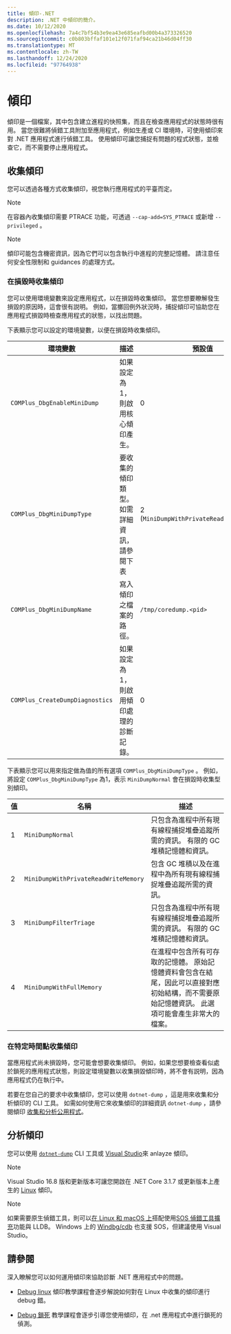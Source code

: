 ```yaml
---
title: 傾印-.NET
description: .NET 中傾印的簡介。
ms.date: 10/12/2020
ms.openlocfilehash: 7a4c7bf54b3e9ea43e685eafbd00b4a373326520
ms.sourcegitcommit: c0b803bffaf101e12f071faf94ca21b46d04ff30
ms.translationtype: MT
ms.contentlocale: zh-TW
ms.lasthandoff: 12/24/2020
ms.locfileid: "97764938"
---
```

# <a name="dumps"></a>傾印

傾印是一個檔案，其中包含建立進程的快照集，而且在檢查應用程式的狀態時很有用。 當您很難將偵錯工具附加至應用程式，例如生產或 CI 環境時，可使用傾印來對 .NET 應用程式進行偵錯工具。 使用傾印可讓您捕捉有問題的程式狀態，並檢查它，而不需要停止應用程式。

## <a name="collect-dumps"></a>收集傾印

您可以透過各種方式收集傾印，視您執行應用程式的平臺而定。

> [!NOTE]
> 在容器內收集傾印需要 PTRACE 功能，可透過 `--cap-add=SYS_PTRACE` 或新增 `--privileged` 。

> [!NOTE]
> 傾印可能包含機密資訊，因為它們可以包含執行中進程的完整記憶體。 請注意任何安全性限制和 guidances 的處理方式。

### <a name="collecting-dumps-on-crash"></a>在損毀時收集傾印

您可以使用環境變數來設定應用程式，以在損毀時收集傾印。 當您想要瞭解發生損毀的原因時，這會很有説明。 例如，當擲回例外狀況時，捕捉傾印可協助您在應用程式損毀時檢查應用程式的狀態，以找出問題。

下表顯示您可以設定的環境變數，以便在損毀時收集傾印。

|環境變數|描述|預設值|
|-------|---------|---|
|`COMPlus_DbgEnableMiniDump`|如果設定為1，則啟用核心傾印產生。|0|
|`COMPlus_DbgMiniDumpType`|要收集的傾印類型。 如需詳細資訊，請參閱下表|2 (`MiniDumpWithPrivateReadWriteMemory`) |
|`COMPlus_DbgMiniDumpName`|寫入傾印之檔案的路徑。|`/tmp/coredump.<pid>`|
|`COMPlus_CreateDumpDiagnostics`|如果設定為1，則啟用傾印處理的診斷記錄。|0|

下表顯示您可以用來指定做為值的所有選項 `COMPlus_DbgMiniDumpType` 。 例如，將設定 `COMPlus_DbgMiniDumpType` 為1，表示 `MiniDumpNormal` 會在損毀時收集型別傾印。

|值|名稱|描述|
|-----|----|-----------|
|1|`MiniDumpNormal`|只包含為進程中所有現有線程捕捉堆疊追蹤所需的資訊。 有限的 GC 堆積記憶體和資訊。|
|2|`MiniDumpWithPrivateReadWriteMemory`|包含 GC 堆積以及在進程中為所有現有線程捕捉堆疊追蹤所需的資訊。|
|3|`MiniDumpFilterTriage`|只包含為進程中所有現有線程捕捉堆疊追蹤所需的資訊。 有限的 GC 堆積記憶體和資訊。|
|4|`MiniDumpWithFullMemory`|在進程中包含所有可存取的記憶體。 原始記憶體資料會包含在結尾，因此可以直接對應初始結構，而不需要原始記憶體資訊。 此選項可能會產生非常大的檔案。|

### <a name="collecting-dumps-at-specific-point-in-time"></a>在特定時間點收集傾印

當應用程式尚未損毀時，您可能會想要收集傾印。 例如，如果您想要檢查看似處於鎖死的應用程式狀態，則設定環境變數以收集損毀傾印時，將不會有説明，因為應用程式仍在執行中。

若要在您自己的要求中收集傾印，您可以使用 `dotnet-dump` ，這是用來收集和分析傾印的 CLI 工具。 如需如何使用它來收集傾印的詳細資訊 `dotnet-dump` ，請參閱傾印 [收集和分析公用程式](dotnet-dump.md)。

## <a name="analyze-dumps"></a>分析傾印

您可以使用 [`dotnet-dump`](dotnet-dump.md) CLI 工具或 [Visual Studio](https://docs.microsoft.com/visualstudio/debugger/using-dump-files)來 anlayze 傾印。

> [!NOTE]
> Visual Studio 16.8 版和更新版本可讓您開啟在 .NET Core 3.1.7 或更新版本上產生的 [Linux](https://devblogs.microsoft.com/visualstudio/linux-managed-memory-dump-debugging/) 傾印。  

> [!NOTE]
> 如果需要原生偵錯工具，則可以[在 Linux 和 macOS 上](debug-linux-dumps.md#analyze-dumps-on-linux)搭配使用[SOS 偵錯工具擴充](sos-debugging-extension.md)功能與 LLDB。 Windows 上的 [Windbg/cdb](/windows-hardware/drivers/debugger/debugger-download-tools) 也支援 SOS，但建議使用 Visual Studio。

## <a name="see-also"></a>請參閱

深入瞭解您可以如何運用傾印來協助診斷 .NET 應用程式中的問題。

* [Debug linux](debug-linux-dumps.md) 傾印教學課程會逐步解說如何對在 Linux 中收集的傾印進行 debug 錯。

* [Debug 鎖死](debug-deadlock.md) 教學課程會逐步引導您使用傾印，在 .net 應用程式中進行鎖死的偵測。
